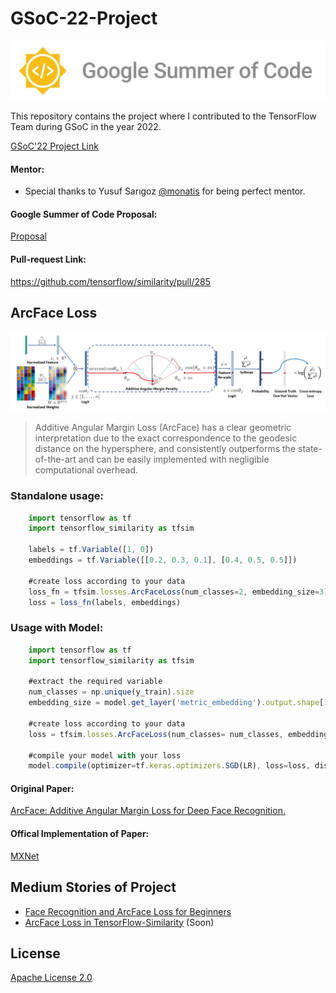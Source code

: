 # GSoC-22-Project
![](https://github.com/aylinaydincs/GSoC-22-Project/blob/main/Photos/GSOC.jpg)


This repository contains the project where I contributed to the TensorFlow Team during GSoC in the year 2022.

[GSoC'22 Project Link](https://summerofcode.withgoogle.com/programs/2022/projects/ObpzfgGa)

#### Mentor:
- Special thanks to Yusuf Sarıgoz [@monatis](https://github.com/monatis) for being perfect mentor.

#### Google Summer of Code Proposal:
[Proposal](https://github.com/aylinaydincs/GSoC-22-Project/blob/main/Proposal/proposal.pdf)

#### Pull-request Link:
https://github.com/tensorflow/similarity/pull/285


## ArcFace Loss
![](https://github.com/aylinaydincs/GSoC-22-Project/blob/main/Photos/architecture.jpg)

>Additive Angular Margin Loss (ArcFace) has a clear geometric interpretation due to the exact correspondence to the geodesic distance on the hypersphere, and consistently outperforms the state-of-the-art and can be easily implemented with negligible computational overhead.


### Standalone usage:

```javascript
    import tensorflow as tf
    import tensorflow_similarity as tfsim

    labels = tf.Variable([1, 0])
    embeddings = tf.Variable([[0.2, 0.3, 0.1], [0.4, 0.5, 0.5]])
    
    #create loss according to your data
    loss_fn = tfsim.losses.ArcFaceLoss(num_classes=2, embedding_size=3)
    loss = loss_fn(labels, embeddings)

```

### Usage with Model:

```javascript
    import tensorflow as tf
    import tensorflow_similarity as tfsim
    
    #extract the required variable
    num_classes = np.unique(y_train).size
    embedding_size = model.get_layer('metric_embedding').output.shape[1]
    
    #create loss according to your data
    loss = tfsim.losses.ArcFaceLoss(num_classes= num_classes, embedding_size=embedding_size, name="ArcFaceLoss")
    
    #compile your model with your loss
    model.compile(optimizer=tf.keras.optimizers.SGD(LR), loss=loss, distance=distance)
```

#### Original Paper:
[ArcFace: Additive Angular Margin Loss for Deep Face Recognition.](https://arxiv.org/abs/1801.07698v3)

#### Offical Implementation of Paper: 
[MXNet](https://github.com/deepinsight/insightface)

## Medium Stories of Project
- [Face Recognition and ArcFace Loss for Beginners](https://medium.com/@aylin.aydin/face-recognition-and-arcface-loss-for-beginners-cdfddbf7e88)
- [ArcFace Loss in TensorFlow-Similarity]() (Soon)

## License
[Apache License 2.0](https://www.apache.org/licenses/LICENSE-2.0)



